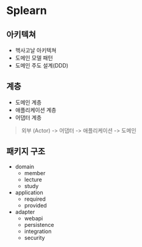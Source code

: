 # Splearn

## 아키텍쳐
- 헥사고날 아키텍쳐
- 도메인 모델 패턴
- 도메인 주도 설계(DDD)

## 계층
- 도메인 계층
- 애플리케이션 계층
- 어댑터 계층

> 외부 (Actor) -> 어댑터 -> 애플리케이션 -> 도메인

## 패키지 구조
- domain
  - member
  - lecture
  - study
- application
  - required
  - provided
- adapter
  - webapi
  - persistence
  - integration
  - security


